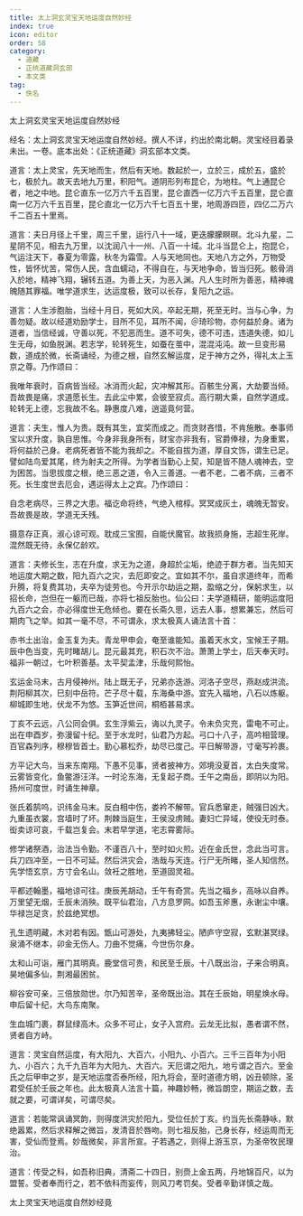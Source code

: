 ```yaml
---
title: 太上洞玄灵宝天地运度自然妙经
index: true
icon: editor
order: 58
category:
  - 道藏
  - 正统道藏洞玄部
  - 本文类
tag:
  - 佚名
---
```


太上洞玄灵宝天地运度自然妙经  

经名：太上洞玄灵宝天地运度自然妙经。撰人不详，约出於南北朝。灵宝经目着录未出。一卷。底本出处：《正统道藏》洞玄部本文类。  

道言：太上灵宝，先天地而生，然后有天地。数起於一，立於三，成於五，盛於七，极於九。故天去地九万里，积阳气。道阴形列布昆仑，为地柱。气上通昆仑者，地之中地。昆仑直东一亿万六千五百里，昆仑直西一亿万六千五百里，昆仑直南一亿万六千五百里，昆仑直北一亿万六千七百五十里，地周游四匝，四亿二万六千二百五十里焉。  

道言：夫日月径上千里，周三千里，运行八十一域，更迭朦朦瞑暝。北斗九星，二星阴不见，相去九万里，以沈润八十一州、八百一十域。北斗当昆仑上，抱昆仑，气运注天下，春夏为零露，秋冬为霜雪。人与天地同也。天地八方之外，万物受性，皆怀忧苦，常伤人民，含血蠕动，不得自在，与天地争命，皆当归死。骸骨消入於地，精神飞翔，辗转五道。为善上天，为恶入渊。凡人生时所为善恶，精神魂魄随其罪福。唯学道求生，达运度极，致可以长存，复阳九之运。  

道言：人生涉胞胎，当经十月日，死如大风，卒起无期，死至无时。当与心争，为善勿疑。故以经道劝励学士，目所不见，耳所不闻，＠琦珍物，亦何益於身。诸为道者，当信经诚，守善以死，不犯恶而生。道不可失，德不可违，违道失德，如儿生无母，如鱼脱渊。若志学，轮转死生，如蚕在茧中，混混沌沌。故一旦变形易数，道成於微，长斋诵经，为德之根，自然玄解运度，足于神方之外，得礼太上玉京之尊。乃作颂曰：  

我唯年衰时，百病皆当经。冰消而火起，灾冲解其形。百骸生分离，大劫要当倾。吾故畏是痛，求道愿长生。去此尘中累，会彼至寂贞。高行期大乘，自然学道成。轮转无上德，忘我故不名。静惠度八难，逍遥竟何营。  

道言：夫生，惟人为贵。既有其生，宜奖而成之。而贪财吝惜，不肯施散。奉事师宝以求升度，孰自思惟。今身非我身所有，财宝亦非我有，官爵俸禄，为身重累，将何益於己身。老病死者皆不能为我却之。不能自拔为道，厚自文饰，谓生已足。譬如陆鸟爱其尾，终为射夫之所得。为学者当勤心上契，知是皆不随人魂神去，空为困苦。当思拔度之根，绝三恶之道，令入三善道。一者不老，二者不病，三者不死。长生度世去厄会，遇运得太上之宾。乃作颂曰：  

自念老病尽，三界之大患。福讫命将终，气绝入棺椁。冥冥成灰土，魂魄无暂安。吾故畏是故，学道无夭残。  

摄意存正真，淑心谅可观。耽成三宝囿，自能伏魔官。故我损身施，志超生死岸。混然既无待，永保亿龄欢。  

道言：夫修长生，志在升度，求无为之道，身超於尘垢，绝迹于群方者。当先知天地运度大期之数，阳九百六之灾，去厄即安之。宜如其不尔，虽自求道终年，而希升腾，将复费其功，夫卒为徒劳也。今开示尔劫运之期，盈缩之分，保躬求生，以招长命，岂但在一躯而已哉，亦将七祖反胎也。仙公曰：夫学道精研，能明运度阳九百六之会，亦必得度世无危倾也。要在长斋久思，远去人事，想累兼忘，然后可期肉飞之举。如其一毫不尽，不可谓永，求太极真人诵法言十首：  

赤书土出治，金玉复为夫。青龙甲申会，奄至谁能知。虽着天水文，宝候王子期。辰中色当变，先时睹胡儿。昆元最其充，积石次不治。萧萧上学士，后天奉天时。福非一朝过，七叶积善基。太平契孟津，乐哉何熙怡。  

玄运金马末，古月侵神州。陆上既无子，兄弟亦迭游。河洛子空尽，燕赵成洪流。荆阳柳其次，巳刻中岳符。芒子尽十载，东海桑中游。宜先入福地，八石以炼躯。柳城即生地，伏龙不为悠。玉笋近世间，桐栢甚易求。  

丁亥不云远，八公同会俱。玄生浮紫云，诲以九灵子。令未负灾充，雷电不可止。出在申酉岁，弥漫留十纪。至于水龙时，仙君乃方起。弓口十八子，高吟相营理。百官森列序，穆穆皆首士。勤心慕松乔，劫尽已度己。平日解带游，寸毫写衿裹。  

方平记大鸟，当来东南翔。下愚不见事，贤者披神方。郊境没夏首，太白失度常。云雾皆变化，鱼鳖游汪洋。一时沦东海，无复起子商。壬午之南岳，即阴以为阳。扬州可度世，时诵生神章。  

张氏着鹄呜，识纬金马末。反白相中伤，娄衿不解带。官兵悉窜走，贼强日凶大。九重虽衣裳，宫墙时了坏。荆棘当庭生，王侯没虏贼。妻妇亡异域，使役无时泰。衒卖谅可哀，千载岂复会。末若早学道，宅志霄雾际。  

修学诸祭酒，治法当令勤。不谨百八十，至时如火煎。近在金氏世，念此当可言。兵刀四冲至，一日不可延。然后洪灾会，浩哉与天连。行尸无所睹，圣人知信然。先学悟玄京，方寸会名山。敛衽之胜地，至道固灵祖。  

平都述翰墨，福地谅可往。庚辰羌胡动，壬午有奇赏。先当之福乡，高咏以自养。万里望无烟，壬辰未消殃。既平仙君治，八方息罗网。如吾玉斧惠，永谢尘中壤。华禄岂足贪，於兹绝冥想。  

孔生遗明藏，木对若有因。甑山可游处，九夷拂轻尘。陋庐守空寂，玄默湛冥绿。泉涌不继本，卯金无伤人。刀曲不觉痛，今世伤尔身。  

太和山可诣，雁门其明真。鹿堂信可贵，和民至壬辰。十八既出治，子来合明真。昊地偏多仙，荆湘最困贫。  

柳谷安可亲，三倍放勋世。尔乃知苦辛，圣帝既出治。其在壬辰始，明星焕水母。申后留十纪，大鸟东南聚。  

生血城门裹，群鼠绿高木。众多不可止，女子入宫府。云龙无比拟，愚者谓不然，贤者自方峙。  

道言：灵宝自然运度，有大阳九、大百六，小阳九、小百六。三千三百年为小阳九、小百六；九千九百年为大阳九、大百六。天厄谓之阳九，地亏谓之百六。至金氏之后甲申之岁，是天地运度否泰所经，阳九将会，至时道德方明，凶丑顿除，圣君受任於壬辰之年也。此太极真人法言十篇，神趣妙畅，微旨朗空，期运之数，去就之要，可谓详矣，可谓尽矣。  

道言：若能常讽诵冥韵，则得度洪灾於阳九，受位任於丁亥。约当先长斋静咏，默绝嚣累，然后求释解之微旨，发清音於唇吻。则七祖反胎，己身长存，经运周而无害，受仙而登焉。妙哉微矣，非言所宣。子若遇之，则得上游玉京，为圣帝牧民理治。  

道言：传受之科，如吾称旧典，清斋二十四日，别赍上金五两，丹地锦百尺，以为盟誓。受者奉而行之，若不依科而妄传，则风刀考罚矣。受者辛勤详慎之哉。  

太上灵宝天地运度自然妙经竟  
